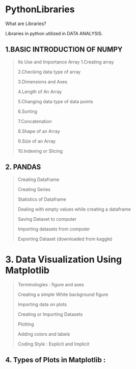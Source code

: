 # PythonLibraries 

What are Libraries?

Libraries in python utilized in DATA ANALYSIS. 

## 1.BASIC INTRODUCTION OF NUMPY 
>Its Use and Importance
>Array
>1.Creating array
>
>2.Checking data type of array
>
>3.Dimensions and Axes
>
>4.Length of An Array
>
>5.Changing data type of data points
>
>6.Sorting
>
>7.Concatenation
>
>8.Shape of an Array
>
>9.Size of an Array
>
>10.Indexing or Slicing
>

## 2. PANDAS
>
>Creating Dataframe
>
>Creating Series
>
>Statistics of Dataframe
>
>Dealing with empty values while creating a dataframe
>
>Saving Dataset to computer
>
>Importing datasets from computer
>
>Exporting Dataset (downloaded from kaggle)
>
# 3. Data Visualization Using Matplotlib 
>
>Terminologies : figure and axes
>
>Creating a simple White background figure
>
>Importing data on plots
>
>Creating or Importing Datasets
>
>Plotting
>
>Adding colors and labels
>
>Coding Style : Explicit and Implicit
>
## 4. Types of Plots in Matplotlib : 

